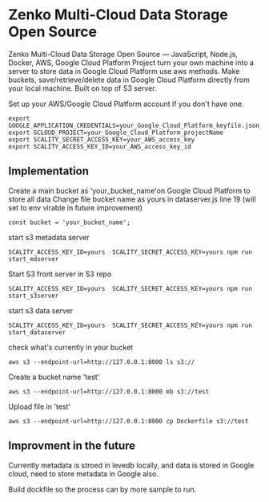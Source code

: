 # Zenko Multi-Cloud Data Storage Open Source
Zenko Multi-Cloud Data Storage Open Source — JavaScript, Node.js, Docker, AWS, Google Cloud Platform
Project turn your own machine into a server to store data in Google Cloud Platform use aws methods. Make buckets, save/retrieve/delete data in Google Cloud Platform directly from your local machine. Built on top of S3 server.

Set up your AWS/Google Cloud Platform account if you don't have one.

```
export GOOGLE_APPLICATION_CREDENTIALS=your_Google_Cloud_Platform_keyfile.json_Path
export GCLOUD_PROJECT=your_Google_Cloud_Platform_projectName
export SCALITY_SECRET_ACCESS_KEY=your_AWS_access_key
export SCALITY_ACCESS_KEY_ID=your_AWS_access_key_id
```

## Implementation

Create a main bucket as 'your_bucket_name'on Google Cloud Platform to store all data
Change file bucket name as yours in dataserver.js line 19 (will set to env virable in future improvement)

```
const bucket = 'your_bucket_name';
```

start s3 metadata server

```
SCALITY_ACCESS_KEY_ID=yours  SCALITY_SECRET_ACCESS_KEY=yours npm run start_mdserver
```

Start S3 front server in S3 repo

```
SCALITY_ACCESS_KEY_ID=yours  SCALITY_SECRET_ACCESS_KEY=yours npm run start_s3server
```

start s3 data server

```
SCALITY_ACCESS_KEY_ID=yours  SCALITY_SECRET_ACCESS_KEY=yours npm run start_dataserver
```



check what's currently in your bucket
```
aws s3 --endpoint-url=http://127.0.0.1:8000 ls s3://
```

Create a bucket name 'test'
```
aws s3 --endpoint-url=http://127.0.0.1:8000 mb s3://test
```

Upload file in 'test'
```
aws s3 --endpoint-url=http://127.0.0.1:8000 cp Dockerfile s3://test
```

## Improvment in the future

Currently metadata is stroed in levedb locally, and data is stored in Google cloud, need to store metadata in Google also.

Build dockfile so the process can by more sample to run.

